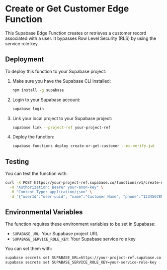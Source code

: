 # Create or Get Customer Edge Function

This Supabase Edge Function creates or retrieves a customer record associated with a user. It bypasses Row Level Security (RLS) by using the service role key.

## Deployment

To deploy this function to your Supabase project:

1. Make sure you have the Supabase CLI installed:
   ```bash
   npm install -g supabase
   ```

2. Login to your Supabase account:
   ```bash
   supabase login
   ```

3. Link your local project to your Supabase project:
   ```bash
   supabase link --project-ref your-project-ref
   ```

4. Deploy the function:
   ```bash
   supabase functions deploy create-or-get-customer --no-verify-jwt
   ```

## Testing

You can test the function with:

```bash
curl -X POST https://your-project-ref.supabase.co/functions/v1/create-or-get-customer \
  -H "Authorization: Bearer your-anon-key" \
  -H "Content-Type: application/json" \
  -d '{"userId":"user-uuid", "name":"Customer Name", "phone":"123456789"}'
```

## Environmental Variables

The function requires these environment variables to be set in Supabase:

- `SUPABASE_URL`: Your Supabase project URL
- `SUPABASE_SERVICE_ROLE_KEY`: Your Supabase service role key

You can set them with:

```bash
supabase secrets set SUPABASE_URL=https://your-project-ref.supabase.co
supabase secrets set SUPABASE_SERVICE_ROLE_KEY=your-service-role-key
``` 